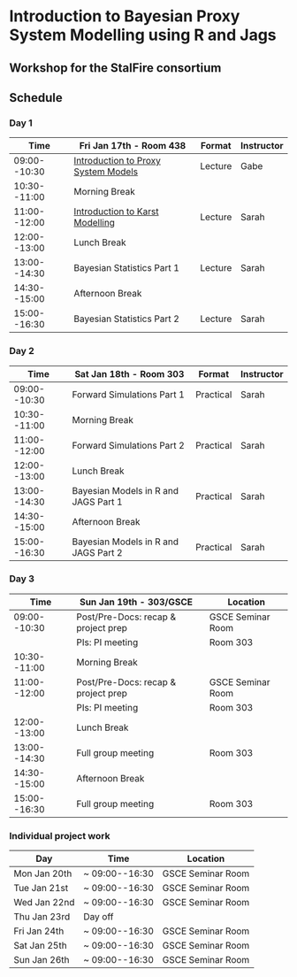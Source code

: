 # Introduction to Bayesian Proxy System Modelling using R and Jags
## Workshop for the StalFire consortium

## Schedule

### Day 1

| Time          | Fri Jan 17th - Room 438              | Format    | Instructor  |
| ------------- | ------------------------------------ | --------- | ----------- |
| 09:00--10:30  | [Introduction to Proxy System Models](PSM_intro.md)  | Lecture   | Gabe        |
| 10:30--11:00  | Morning Break                        |           |             |
| 11:00--12:00  | [Introduction to Karst Modelling](karst_modelling.md)  | Lecture   | Sarah       |
| 12:00--13:00  | Lunch Break                          |           |             |
| 13:00--14:30  | Bayesian Statistics Part 1           | Lecture   | Sarah       |
| 14:30--15:00  | Afternoon Break                      |           |             |
| 15:00--16:30  | Bayesian Statistics Part 2           | Lecture   | Sarah       |

### Day 2

| Time          | Sat Jan 18th - Room 303              | Format    | Instructor  |
| ------------- | ------------------------------------ | --------- | ----------- |
| 09:00--10:30  | Forward Simulations Part 1           | Practical | Sarah       |
| 10:30--11:00  | Morning Break                        |           |             |
| 11:00--12:00  | Forward Simulations Part 2           | Practical | Sarah       |
| 12:00--13:00  | Lunch Break                          |           |             |
| 13:00--14:30  | Bayesian Models in R and JAGS Part 1 | Practical | Sarah       |
| 14:30--15:00  | Afternoon Break                      |           |             |
| 15:00--16:30  | Bayesian Models in R and JAGS Part 2 | Practical | Sarah       |

### Day 3

| Time          | Sun Jan 19th - 303/GSCE     &nbsp;         | Location |
| ------------- | ------------------------------------ | --------- |
| 09:00--10:30  | Post/Pre-Docs: recap & project prep  | GSCE Seminar Room |
|               | PIs: PI meeting                      | Room 303 |
| 10:30--11:00  | Morning Break                        |         
| 11:00--12:00  | Post/Pre-Docs: recap & project prep  |  GSCE Seminar Room |
|               | PIs: PI meeting                      | Room 303 |
| 12:00--13:00  | Lunch Break                          |   
| 13:00--14:30  | Full group meeting                   |  Room 303 |
| 14:30--15:00  | Afternoon Break                      |   
| 15:00--16:30  | Full group meeting                   |  Room 303 |

### Individual project work

| Day          | Time            | Location          |
| ------------ | --------------- | ----------------- |
| Mon Jan 20th | ~ 09:00--16:30  | GSCE Seminar Room |
| Tue Jan 21st | ~ 09:00--16:30  | GSCE Seminar Room |
| Wed Jan 22nd | ~ 09:00--16:30  | GSCE Seminar Room |
| Thu Jan 23rd | Day off         |  |
| Fri Jan 24th | ~ 09:00--16:30  | GSCE Seminar Room |
| Sat Jan 25th | ~ 09:00--16:30  | GSCE Seminar Room |
| Sun Jan 26th | ~ 09:00--16:30  | GSCE Seminar Room |





